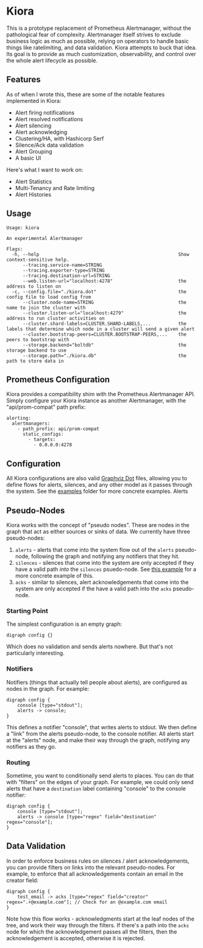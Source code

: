 # Kiora

This is a prototype replacement of Prometheus Alertmanager, without the pathological fear of complexity. Alertmanager itself strives to exclude business logic as much as possible, relying on operators to handle basic things like ratelimiting, and data validation. Kiora attempts to buck that idea. Its goal is to provide as much customization, observability, and control over the whole alert lifecycle as possible.

## Features

As of when I wrote this, these are some of the notable features implemented in Kiora:

 - Alert firing notifications
 - Alert resolved notifications
 - Alert silencing
 - Alert acknowledging
 - Clustering/HA, with Hashicorp Serf
 - Silence/Ack data validation
 - Alert Grouping
 - A basic UI

Here's what I want to work on:

 - Alert Statistics
 - Multi-Tenancy and Rate limiting
 - Alert Histories

## Usage

```
Usage: kiora

An experimental Alertmanager

Flags:
  -h, --help                                                   Show context-sensitive help.
      --tracing.service-name=STRING
      --tracing.exporter-type=STRING
      --tracing.destination-url=STRING
      --web.listen-url="localhost:4278"                        the address to listen on
  -c, --config.file="./kiora.dot"                              the config file to load config from
      --cluster.node-name=STRING                               the name to join the cluster with
      --cluster.listen-url="localhost:4279"                    the address to run cluster activities on
      --cluster.shard-labels=CLUSTER.SHARD-LABELS,...          the labels that determine which node in a cluster will send a given alert
      --cluster.bootstrap-peers=CLUSTER.BOOTSTRAP-PEERS,...    the peers to bootstrap with
      --storage.backend="boltdb"                               the storage backend to use
      --storage.path="./kiora.db"                              the path to store data in
```

## Prometheus Configuration

Kiora provides a compatibility shim with the Prometheus Alertmanager API. Simply configure your Kiora instance as another Alertmanager, with the "api/prom-compat" path prefix:

```
alerting:
  alertmanagers:
    - path_prefix: api/prom-compat
      static_configs:
        - targets:
          - 0.0.0.0:4278
```

## Configuration

All Kiora configurations are also valid [Graphviz Dot](https://graphviz.org/doc/info/lang.html) files, allowing you to define flows for alerts, silences, and any other model as it passes through the system. See the [examples](examples) folder for more concrete examples.
Alerts
## Pseudo-Nodes

Kiora works with the concept of "pseudo nodes". These are nodes in the graph that act as either sources or sinks of data. We currently have three pseudo-nodes:

1. `alerts` - alerts that come into the system flow out of the `alerts` pseudo-node, following the graph and notifying any notifiers that they hit.
2. `silences` - silences that come into the system are only accepted if they have a valid path _into_ the `silences` psuedo-node. See [this example](examples/silence_validation.dot) for a more concrete example of this.
3. `acks` - similar to silences, alert acknowledgements that come into the system are only accepted if the have a valid path into the `acks` pseudo-node.

### Starting Point

The simplest configuration is an empty graph:

```
digraph config {}
```

Which does no validation and sends alerts nowhere. But that's not particularly interesting.

### Notifiers

Notifiers (things that actually tell people about alerts), are configured as nodes in the graph. For example:

```
digraph config {
    console [type="stdout"];
    alerts -> console;
}
```

This defines a notifier "console", that writes alerts to stdout. We then define a "link" from the alerts pseudo-node, to the console notifier. All alerts start at the "alerts" node, and make their way through the graph, notifying any notifiers as they go.

### Routing

Sometime, you want to conditionally send alerts to places. You can do that with "filters" on the edges of your graph. For example, we could only send alerts that have a `destination` label containing "console" to the console notifier:

```
digraph config {
    console [type="stdout"];
    alerts -> console [type="regex" field="destination" regex="console"];
}
```

## Data Validation

In order to enforce business rules on silences / alert acknowledgements, you can provide filters on links into the relevant pseudo-nodes. For example, to enforce that all acknowledgements contain an email in the creator field:

```
digraph config {
    test_email -> acks [type="regex" field="creator" regex=".+@example.com"]; // Check for an @example.com email
}
```

Note how this flow works - acknowledgments start at the leaf nodes of the tree, and work their way through the filters. If there's a path into the `acks` node for which the acknowledgement passes all the filters, then the acknowledgement is accepted, otherwise it is rejected.
